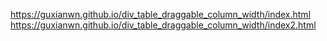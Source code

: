 https://guxianwn.github.io/div_table_draggable_column_width/index.html
https://guxianwn.github.io/div_table_draggable_column_width/index2.html
